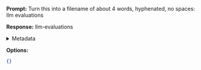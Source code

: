 **Prompt:**
Turn this into a filename of about 4 words, hyphenated, no spaces: llm evaluations

**Response:**
llm-evaluations

<details><summary>Metadata</summary>

- Duration: 1720 ms
- Datetime: 2023-11-06T20:50:31.087101
- Model: gpt-3.5-turbo-0613

</details>

**Options:**
```json
{}
```

